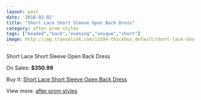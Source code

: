 ```yaml
---
layout: post
date: '2018-02-02'
title: "Short Lace Short Sleeve Open Back Dress"
category: after prom styles
tags: ["beaded","back","evening","unique","short"]
image: http://img.transblink.com/13394-thickbox_default/short-lace-short-sleeve-open-back-dress.jpg
---
```

Short Lace Short Sleeve Open Back Dress

On Sales: **$350.99**
<a href="https://www.transblink.com/en/after-prom-styles/4296-short-lace-short-sleeve-open-back-dress.html"><amp-img layout="responsive" width="600" height="600" src="//img.transblink.com/13394-thickbox_default/short-lace-short-sleeve-open-back-dress.jpg" alt="Short Lace Short Sleeve Open Back Dress 0" /></a>
<a href="https://www.transblink.com/en/after-prom-styles/4296-short-lace-short-sleeve-open-back-dress.html"><amp-img layout="responsive" width="600" height="600" src="//img.transblink.com/13396-thickbox_default/short-lace-short-sleeve-open-back-dress.jpg" alt="Short Lace Short Sleeve Open Back Dress 1" /></a>
<a href="https://www.transblink.com/en/after-prom-styles/4296-short-lace-short-sleeve-open-back-dress.html"><amp-img layout="responsive" width="600" height="600" src="//img.transblink.com/13395-thickbox_default/short-lace-short-sleeve-open-back-dress.jpg" alt="Short Lace Short Sleeve Open Back Dress 2" /></a>

Buy it: [Short Lace Short Sleeve Open Back Dress](https://www.transblink.com/en/after-prom-styles/4296-short-lace-short-sleeve-open-back-dress.html "Short Lace Short Sleeve Open Back Dress")

View more: [after prom styles](https://www.transblink.com/en/55-after-prom-styles "after prom styles")